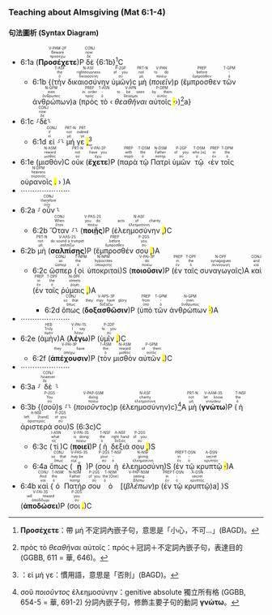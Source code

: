 ### Teaching about Almsgiving (Mat 6:1-4)


#### 句法圖析 (Syntax Diagram)
- 6:1a (<RUBY><ruby><ruby><strong><strong>Προσέχετε</strong></strong><rt>προσέχω</rt></ruby><rt>Beware</rt></ruby><rt>V-PAM-2P</rt></RUBY>)P <RUBY><ruby><ruby>δὲ<rt>δέ</rt></ruby><rt>now</rt></ruby><rt>CONJ</rt></RUBY> {6:1b}[^1]C
	- 6:1b {(<RUBY><ruby><ruby>τὴν<rt>ὁ</rt></ruby><rt>the</rt></ruby><rt>T-ASF</rt></RUBY> <RUBY><ruby><ruby>δικαιοσύνην<rt>δικαιοσύνη</rt></ruby><rt>righteousness</rt></ruby><rt>N-ASF</rt></RUBY> <RUBY><ruby><ruby>ὑμῶν<rt>σύ</rt></ruby><rt>of you</rt></ruby><rt>P-2GP</rt></RUBY>)c <RUBY><ruby><ruby>μὴ<rt>μή</rt></ruby><rt>not</rt></ruby><rt>PRT-N</rt></RUBY> (<RUBY><ruby><ruby><em>ποιεῖν</em><rt>ποιέω</rt></ruby><rt>to do</rt></ruby><rt>V-PAN</rt></RUBY>)p (<RUBY><ruby><ruby>ἔμπροσθεν<rt>ἔμπροσθεν</rt></ruby><rt>before</rt></ruby><rt>PREP</rt></RUBY> <RUBY><ruby><ruby>τῶν<rt>ὁ</rt></ruby><rt>-</rt></ruby><rt>T-GPM</rt></RUBY> <RUBY><ruby><ruby>ἀνθρώπων<rt>ἄνθρωπος</rt></ruby><rt>men</rt></ruby><rt>N-GPM</rt></RUBY>)a (<RUBY><ruby><ruby>πρὸς<rt>πρός</rt></ruby><rt>in order</rt></ruby><rt>PREP</rt></RUBY> <RUBY><ruby><ruby>τὸ<rt>ὁ</rt></ruby><rt>-</rt></ruby><rt>T-ASN</rt></RUBY> ‹ <RUBY><ruby><ruby><em>θεαθῆναι</em><rt>θεάομαι</rt></ruby><rt>to be seen</rt></ruby><rt>V-APN</rt></RUBY> <RUBY><ruby><ruby>αὐτοῖς <mark class="pm">·</mark><rt>αὐτός</rt></ruby><rt>by them</rt></ruby><rt>P-DPM</rt></RUBY>›)[^2]a}
- 6:1c ⸉<RUBY><ruby><ruby>δὲ<rt>δέ</rt></ruby><rt>now</rt></ruby><rt>CONJ</rt></RUBY>⸊
	- 6:1d <RUBY><ruby><ruby>εἰ<rt>εἰ</rt></ruby><rt>if</rt></ruby><rt>CONJ</rt></RUBY> ⸉⸊ <RUBY><ruby><ruby>μή<rt>μή</rt></ruby><rt>not</rt></ruby><rt>PRT-N</rt></RUBY> <RUBY><ruby><ruby>γε <mark class="pm">,</mark><rt>γε</rt></ruby><rt>indeed</rt></ruby><rt>PRT</rt></RUBY>[^3]
- 6:1e (<RUBY><ruby><ruby>μισθὸν<rt>μισθός</rt></ruby><rt>reward</rt></ruby><rt>N-ASM</rt></RUBY>)C <RUBY><ruby><ruby>οὐκ<rt>οὐ</rt></ruby><rt>not</rt></ruby><rt>PRT-N</rt></RUBY> (<RUBY><ruby><ruby><strong><strong>ἔχετε</strong></strong><rt>ἔχω</rt></ruby><rt>have you</rt></ruby><rt>V-PAI-2P</rt></RUBY>)P (<RUBY><ruby><ruby>παρὰ<rt>παρά</rt></ruby><rt>with</rt></ruby><rt>PREP</rt></RUBY> <RUBY><ruby><ruby>τῷ<rt>ὁ</rt></ruby><rt>the</rt></ruby><rt>T-DSM</rt></RUBY> <RUBY><ruby><ruby>Πατρὶ<rt>πατήρ</rt></ruby><rt>Father</rt></ruby><rt>N-DSM</rt></RUBY> <RUBY><ruby><ruby>ὑμῶν<rt>σύ</rt></ruby><rt>of you</rt></ruby><rt>P-2GP</rt></RUBY> <RUBY><ruby><ruby>τῷ<rt>ὁ</rt></ruby><rt>who [is]</rt></ruby><rt>T-DSM</rt></RUBY> ‹<RUBY><ruby><ruby>ἐν<rt>ἐν</rt></ruby><rt>in</rt></ruby><rt>PREP</rt></RUBY> <RUBY><ruby><ruby>τοῖς<rt>ὁ</rt></ruby><rt>the</rt></ruby><rt>T-DPM</rt></RUBY> <RUBY><ruby><ruby>οὐρανοῖς <mark class="pm">.</mark><rt>οὐρανός</rt></ruby><rt>heavens</rt></ruby><rt>N-DPM</rt></RUBY> › )A 
- ⋯⋯⋯⋯⋯⋯⋯
- 6:2a ⸉<RUBY><ruby><ruby>οὖν<rt>οὖν</rt></ruby><rt>therefore</rt></ruby><rt>CONJ</rt></RUBY>⸊
	- 6:2b <RUBY><ruby><ruby>Ὅταν<rt>ὅταν</rt></ruby><rt>When</rt></ruby><rt>CONJ</rt></RUBY> ⸉⸊ (<RUBY><ruby><ruby><strong><strong>ποιῇς</strong></strong><rt>ποιέω</rt></ruby><rt>you do</rt></ruby><rt>V-PAS-2S</rt></RUBY>)P (<RUBY><ruby><ruby>ἐλεημοσύνην <mark class="pm">,</mark><rt>ἐλεημοσύνη</rt></ruby><rt>acts of charity</rt></ruby><rt>N-ASF</rt></RUBY>)C 
- 6:2b <RUBY><ruby><ruby>μὴ<rt>μή</rt></ruby><rt>not</rt></ruby><rt>PRT-N</rt></RUBY> (<RUBY><ruby><ruby><strong><strong>σαλπίσῃς</strong></strong><rt>σαλπίζω</rt></ruby><rt>do sound a trumpet</rt></ruby><rt>V-AAS-2S</rt></RUBY>)P (<RUBY><ruby><ruby>ἔμπροσθέν<rt>ἔμπροσθεν</rt></ruby><rt>before</rt></ruby><rt>PREP</rt></RUBY> <RUBY><ruby><ruby>σου <mark class="pm">,</mark><rt>σύ</rt></ruby><rt>you</rt></ruby><rt>P-2GS</rt></RUBY>)A
	- 6:2c <RUBY><ruby><ruby>ὥσπερ<rt>ὥσπερ</rt></ruby><rt>as</rt></ruby><rt>CONJ</rt></RUBY> (<RUBY><ruby><ruby>οἱ<rt>ὁ</rt></ruby><rt>the</rt></ruby><rt>T-NPM</rt></RUBY> <RUBY><ruby><ruby>ὑποκριταὶ<rt>ὑποκριτής</rt></ruby><rt>hypocrites</rt></ruby><rt>N-NPM</rt></RUBY>)S (<RUBY><ruby><ruby><strong><strong>ποιοῦσιν</strong></strong><rt>ποιέω</rt></ruby><rt>do</rt></ruby><rt>V-PAI-3P</rt></RUBY>)P (<RUBY><ruby><ruby>ἐν<rt>ἐν</rt></ruby><rt>in</rt></ruby><rt>PREP</rt></RUBY> <RUBY><ruby><ruby>ταῖς<rt>ὁ</rt></ruby><rt>the</rt></ruby><rt>T-DPF</rt></RUBY> <RUBY><ruby><ruby>συναγωγαῖς<rt>συναγωγή</rt></ruby><rt>synagogues</rt></ruby><rt>N-DPF</rt></RUBY>)A <RUBY><ruby><ruby>καὶ<rt>καί</rt></ruby><rt>and</rt></ruby><rt>CONJ</rt></RUBY> (<RUBY><ruby><ruby>ἐν<rt>ἐν</rt></ruby><rt>in</rt></ruby><rt>PREP</rt></RUBY> <RUBY><ruby><ruby>ταῖς<rt>ὁ</rt></ruby><rt>the</rt></ruby><rt>T-DPF</rt></RUBY> <RUBY><ruby><ruby>ῥύμαις <mark class="pm">,</mark><rt>ῥύμη</rt></ruby><rt>streets</rt></ruby><rt>N-DPF</rt></RUBY>)A 
		- 6:2d <RUBY><ruby><ruby>ὅπως<rt>ὅπως</rt></ruby><rt>so that</rt></ruby><rt>CONJ</rt></RUBY> (<RUBY><ruby><ruby><strong><strong>δοξασθῶσιν</strong></strong><rt>δοξάζω</rt></ruby><rt>they may have glory</rt></ruby><rt>V-APS-3P</rt></RUBY>)P (<RUBY><ruby><ruby>ὑπὸ<rt>ὑπό</rt></ruby><rt>from</rt></ruby><rt>PREP</rt></RUBY> <RUBY><ruby><ruby>τῶν<rt>ὁ</rt></ruby><rt>-</rt></ruby><rt>T-GPM</rt></RUBY> <RUBY><ruby><ruby>ἀνθρώπων <mark class="pm">·</mark><rt>ἄνθρωπος</rt></ruby><rt>men</rt></ruby><rt>N-GPM</rt></RUBY>)A 
- ⋯⋯⋯⋯⋯⋯⋯
- 6:2e (<RUBY><ruby><ruby>ἀμὴν<rt>ἀμήν</rt></ruby><rt>Truly</rt></ruby><rt>HEB</rt></RUBY>)A (<RUBY><ruby><ruby><strong><strong>λέγω</strong></strong><rt>λέγω</rt></ruby><rt>I say</rt></ruby><rt>V-PAI-1S</rt></RUBY>)P (<RUBY><ruby><ruby>ὑμῖν <mark class="pm">,</mark><rt>σύ</rt></ruby><rt>to you</rt></ruby><rt>P-2DP</rt></RUBY>)C 
	- 6:2f (<RUBY><ruby><ruby><strong><strong>ἀπέχουσιν</strong></strong><rt>ἀπέχω</rt></ruby><rt>they have</rt></ruby><rt>V-PAI-3P</rt></RUBY>)P (<RUBY><ruby><ruby>τὸν<rt>ὁ</rt></ruby><rt>the</rt></ruby><rt>T-ASM</rt></RUBY> <RUBY><ruby><ruby>μισθὸν<rt>μισθός</rt></ruby><rt>reward</rt></ruby><rt>N-ASM</rt></RUBY> <RUBY><ruby><ruby>αὐτῶν <mark class="pm">.</mark><rt>αὐτός</rt></ruby><rt>of them</rt></ruby><rt>P-GPM</rt></RUBY>)C
- ⋯⋯⋯⋯⋯⋯⋯
- 6:3a ⸉<RUBY><ruby><ruby>δὲ<rt>δέ</rt></ruby><rt>however</rt></ruby><rt>CONJ</rt></RUBY>⸊
- 6:3b {(<RUBY><ruby><ruby>σοῦ<rt>σύ</rt></ruby><rt>You</rt></ruby><rt>P-2GS</rt></RUBY>)s ⸉⸊ (<RUBY><ruby><ruby><em><em>ποιοῦντος</em></em><rt>ποιέω</rt></ruby><rt>doing</rt></ruby><rt>V-PAP-GSM</rt></RUBY>)p (<RUBY><ruby><ruby>ἐλεημοσύνην<rt>ἐλεημοσύνη</rt></ruby><rt>charity</rt></ruby><rt>N-ASF</rt></RUBY>)c}[^4]A <RUBY><ruby><ruby>μὴ<rt>μή</rt></ruby><rt>not</rt></ruby><rt>PRT-N</rt></RUBY> (<RUBY><ruby><ruby><strong><strong>γνώτω</strong></strong><rt>γινώσκω</rt></ruby><rt>let know</rt></ruby><rt>V-AAM-3S</rt></RUBY>)P (<RUBY><ruby><ruby>ἡ<rt>ὁ</rt></ruby><rt>the</rt></ruby><rt>T-NSF</rt></RUBY> <RUBY><ruby><ruby>ἀριστερά<rt>ἀριστερός</rt></ruby><rt>left [hand]</rt></ruby><rt>A-NSF</rt></RUBY> <RUBY><ruby><ruby>σου<rt>σύ</rt></ruby><rt>of you</rt></ruby><rt>P-2GS</rt></RUBY>)S (6:3c)C
	- 6:3c (<RUBY><ruby><ruby>τί<rt>τίς</rt></ruby><rt>what</rt></ruby><rt>I-ASN</rt></RUBY>)C (<RUBY><ruby><ruby><strong><strong>ποιεῖ</strong></strong><rt>ποιέω</rt></ruby><rt>is doing</rt></ruby><rt>V-PAI-3S</rt></RUBY>)P (<RUBY><ruby><ruby>ἡ<rt>ὁ</rt></ruby><rt>the</rt></ruby><rt>T-NSF</rt></RUBY> <RUBY><ruby><ruby>δεξιά<rt>δεξιός</rt></ruby><rt>right hand</rt></ruby><rt>A-NSF</rt></RUBY> <RUBY><ruby><ruby>σου <mark class="pm">,</mark><rt>σύ</rt></ruby><rt>of you</rt></ruby><rt>P-2GS</rt></RUBY>)S 
	- 6:4a <RUBY><ruby><ruby>ὅπως<rt>ὅπως</rt></ruby><rt>so that</rt></ruby><rt>CONJ</rt></RUBY> (<RUBY><ruby><ruby><strong><strong>ᾖ</strong></strong><rt>εἰμί</rt></ruby><rt>may be</rt></ruby><rt>V-PAS-3S</rt></RUBY>)P (<RUBY><ruby><ruby>σου<rt>σύ</rt></ruby><rt>your</rt></ruby><rt>P-2GS</rt></RUBY> <RUBY><ruby><ruby>ἡ<rt>ὁ</rt></ruby><rt>-</rt></ruby><rt>T-NSF</rt></RUBY> <RUBY><ruby><ruby>ἐλεημοσύνη<rt>ἐλεημοσύνη</rt></ruby><rt>giving</rt></ruby><rt>N-NSF</rt></RUBY>)S (<RUBY><ruby><ruby>ἐν<rt>ἐν</rt></ruby><rt>in</rt></ruby><rt>PREP</rt></RUBY> <RUBY><ruby><ruby>τῷ<rt>ὁ</rt></ruby><rt>-</rt></ruby><rt>T-DSN</rt></RUBY> <RUBY><ruby><ruby>κρυπτῷ <mark class="pm">·</mark><rt>κρυπτός</rt></ruby><rt>secret</rt></ruby><rt>A-DSN</rt></RUBY>)A
- 6:4b <RUBY><ruby><ruby>καὶ<rt>καί</rt></ruby><rt>And</rt></ruby><rt>CONJ</rt></RUBY> {<RUBY><ruby><ruby>ὁ<rt>ὁ</rt></ruby><rt>the</rt></ruby><rt>T-NSM</rt></RUBY> <RUBY><ruby><ruby>Πατήρ<rt>πατήρ</rt></ruby><rt>Father</rt></ruby><rt>N-NSM</rt></RUBY> <RUBY><ruby><ruby>σου<rt>σύ</rt></ruby><rt>of you</rt></ruby><rt>P-2GS</rt></RUBY> <RUBY><ruby><ruby>ὁ<rt>ὁ</rt></ruby><rt>the [One]</rt></ruby><rt>T-NSM</rt></RUBY> [(<RUBY><ruby><ruby><em><em>βλέπων</em></em><rt>βλέπω</rt></ruby><rt>seeing</rt></ruby><rt>V-PAP-NSM</rt></RUBY>)p (<RUBY><ruby><ruby>ἐν<rt>ἐν</rt></ruby><rt>in</rt></ruby><rt>PREP</rt></RUBY> <RUBY><ruby><ruby>τῷ<rt>ὁ</rt></ruby><rt>-</rt></ruby><rt>T-DSN</rt></RUBY> <RUBY><ruby><ruby>κρυπτῷ<rt>κρυπτός</rt></ruby><rt>secret</rt></ruby><rt>A-DSN</rt></RUBY>)a] }S (<RUBY><ruby><ruby><strong><strong>ἀποδώσει</strong></strong><rt>ἀποδίδωμι</rt></ruby><rt>will reward</rt></ruby><rt>V-FAI-3S</rt></RUBY>)P (<RUBY><ruby><ruby>σοι <mark class="pm">.</mark><rt>σύ</rt></ruby><rt>you</rt></ruby><rt>P-2DS</rt></RUBY>)C



[^1]: **Προσέχετε**：帶 μή 不定詞內嵌子句，意思是「小心，不可…」(BAGD)。
[^2]: πρὸς τὸ _θεαθῆναι_ αὐτοῖς：πρός＋冠詞＋不定詞內嵌子句，表達目的 (GGBB, 611 = 華, 646)。
[^3]: ：εἰ μή γε：慣用語，意思是「否則」(BAGD)。
[^4]: σοῦ _ποιοῦντος_ ἐλεημοσύνην：genitive absolute 獨立所有格 (GGBB, 654-5 = 華, 691-2) 分詞內嵌子句，修飾主要子句的動詞 **γνώτω**。